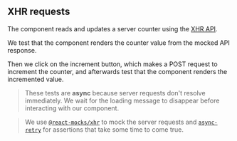 ## XHR requests

The component reads and updates a server counter using the [XHR API](https://developer.mozilla.org/en-US/docs/Web/API/XMLHttpRequest).

We test that the component renders the counter value from the mocked API response.

Then we click on the increment button, which makes a POST request to increment the counter, and afterwards test that the component renders the incremented value.

> These tests are **async** because server requests don't resolve immediately. We wait for the loading message to disappear before interacting with our component.

> We use [`@react-mocks/xhr`](https://github.com/skidding/react-mock#xhr-requests) to mock the server requests and [`async-retry`](https://github.com/skidding/async-retry) for assertions that take some time to come true.
